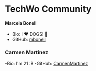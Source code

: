 # TechWo Community

#### Marcela Bonell
- Bio: I :heart: DOGS! :dog:
- GitHub: [mbonell](https://github.com/mbonell)


### Carmen Martínez
-Bio: I'm 21 :B
-GitHub: [CarmenMartinez](https://github.com/CarmenMartinez/)